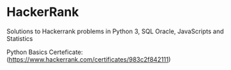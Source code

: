 # HackerRank
Solutions to Hackerrank problems in Python 3, SQL Oracle, JavaScripts and Statistics


Python Basics Certeficate: (https://www.hackerrank.com/certificates/983c2f842111)
